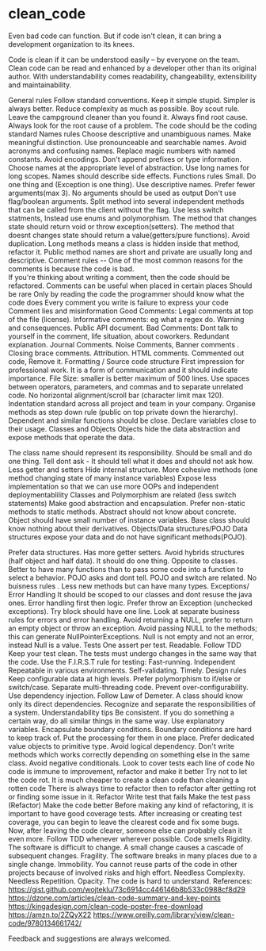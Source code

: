 # clean_code

Even bad code can function. But if code isn't clean, it can bring a development organization to its knees.

Code is clean if it can be understood easily – by everyone on the team. Clean code can be read and enhanced by a developer other than its original author. With understandability comes readability, changeability, extensibility and maintainability.

General rules
Follow standard conventions.
Keep it simple stupid. Simpler is always better. Reduce complexity as much as possible.
Boy scout rule. Leave the campground cleaner than you found it.
Always find root cause. Always look for the root cause of a problem.
The code should be the coding standard
Names rules
Choose descriptive and unambiguous names.
Make meaningful distinction.
Use pronounceable and searchable names.
Avoid acronyms and confusing names.
Replace magic numbers with named constants.
Avoid encodings. Don't append prefixes or type information.
Choose names at the appropriate level of abstraction.
Use long names for long scopes.
Names should describe side effects.
Functions rules
Small.
Do one thing and (Exception is one thing).
Use descriptive names.
Prefer fewer arguments(max 3).
No arguments should be used as output
Don't use flag/boolean arguments. Split method into several independent methods that can be called from the client without the flag.
Use less switch statments, Instead use enums and polymorphism.
The method that changes state should return void or throw exception(setters).
The method that doesnt changes state should return a value(getters/pure functions).
Avoid duplication.
Long methods means a class is hidden inside that method, refactor it.
Public method names are short and private are usually long and descriptive.
Comment rules
 -- One of the most common reasons for the comments is because the code is bad.  
If you're thinking about writing a comment, then the code should be refactored.
Comments can be useful when placed in certain places
Should be rare
Only by reading the code the programmer should know what the code does
Every comment you write is failure to express your code
Comment lies and misinformation
Good Comments:
Legal comments at top of the file (license).
Informative comments: eg what a regex do.
Warning and consequences.
Public API document.
Bad Comments:
Dont talk to yourself in the comment, life situation, about coworkers.
Redundant explanation.
Journal Comments.
Noise Comments, Banner comments .
Closing brace comments.
Attribution.
HTML comments.
Commented out code, Remove it.
Formatting / Source code structure
First impression for professional work.
It is a form of communication and it should indicate importance.
File Size: smaller is better maximum of 500 lines.
Use spaces between operators, parameters, and commas and to separate unrelated code.
No horizontal alignment/scroll bar (character limit max 120).
Indentation standard across all project and team in your company.
Organise methods as step down rule (public on top private down the hierarchy).
Dependent and similar functions should be close.
Declare variables close to their usage.
Classes and Objects
Objects hide the data abstraction and expose methods that operate the data.

The class name should represent its responsibility.
Should be small and do one thing.
Tell dont ask - It should tell what it does and should not ask how.
Less getter and setters
Hide internal structure.
More cohesive methods (one method changing state of many instance variables)
Expose less implementation so that we can use more OOPs and independent deploymentablility
Classes and Polymorphism are related (less switch statements)
Make good abstraction and encapsulation.
Prefer non-static methods to static methods.
Abstract should not know about concrete.
Object should have small number of instance variables.
Base class should know nothing about their derivatives.
Objects/Data structures/POJO
Data structures expose your data and do not have significant methods(POJO).

Prefer data structures.
Has more getter setters.
Avoid hybrids structures (half object and half data).
It should do one thing.
Opposite to classes.
Better to have many functions than to pass some code into a function to select a behavior.
POJO asks and dont tell.
POJO and switch are related.
No buisness rules .
Less new methods but can have many types.
Exceptions/ Error Handling
It should be scoped to our classes and dont resuse the java ones.
Error handling first then logic.
Prefer throw an Exception (unchecked exceptions).
Try block should have one line.
Look at separate business rules for errors and error handling.
Avoid returning a NULL, prefer to return an empty object or throw an exception.
Avoid passing NULL to the methods; this can generate NullPointerExceptions.
Null is not empty and not an error, instead Null is a value.
Tests
One assert per test.
Readable.
Follow TDD
Keep your test clean.
The tests must undergo changes in the same way that the code.
Use the F.I.R.S.T rule for testing:
Fast-running.
Independent
Repeatable in various environments.
Self-validating.
Timely.
Design rules
Keep configurable data at high levels.
Prefer polymorphism to if/else or switch/case.
Separate multi-threading code.
Prevent over-configurability.
Use dependency injection.
Follow Law of Demeter. A class should know only its direct dependencies.
Recognize and separate the responsibilities of a system.
Understandability tips
Be consistent. If you do something a certain way, do all similar things in the same way.
Use explanatory variables.
Encapsulate boundary conditions. Boundary conditions are hard to keep track of. Put the processing for them in one place.
Prefer dedicated value objects to primitive type.
Avoid logical dependency. Don't write methods which works correctly depending on something else in the same class.
Avoid negative conditionals.
Look to cover tests each line of code
No code is immune to improvement, refactor and make it better
Try not to let the code rot. It is much cheaper to create a clean code than cleaning a rotten code
There is always time to refactor then to refactor after getting rot or finding some issue in it.
Refactor
Write test that fails
Make the test pass
(Refactor) Make the code better
Before making any kind of refactoring, it is important to have good coverage tests.
After increasing or creating test coverage, you can begin to leave the clearest code and fix some bugs.
Now, after leaving the code clearer, someone else can probably clean it even more.
Follow TDD whenever wherever possible.
Code smells
Rigidity. The software is difficult to change. A small change causes a cascade of subsequent changes.
Fragility. The software breaks in many places due to a single change.
Immobility. You cannot reuse parts of the code in other projects because of involved risks and high effort.
Needless Complexity.
Needless Repetition.
Opacity. The code is hard to understand.
References: https://gist.github.com/wojteklu/73c6914cc446146b8b533c0988cf8d29
https://dzone.com/articles/clean-code-summary-and-key-points
https://kingadesign.com/clean-code-poster-free-download
https://amzn.to/2ZQyX22
https://www.oreilly.com/library/view/clean-code/9780134661742/

Feedback and suggestions are always welcomed.
